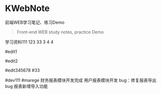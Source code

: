 # KWebNote
前端WEB学习笔记、练习Demo
> Front-end WEB study notes, practice Demo

学习资料111
123
33
3
4
4

#edit1

#edit2

#edit345678
#33

#dev111
#marege
财务报表模块开发完成
用户报表模块开发
bug：修复报表导出bug
报表新增导入功能